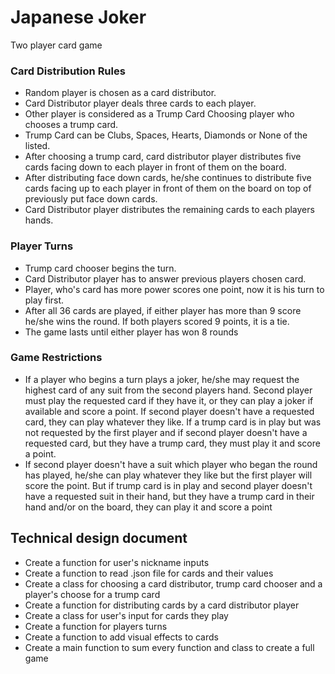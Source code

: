 # Japanese Joker
Two player card game

### Card Distribution Rules
* Random player is chosen as a card distributor.
* Card Distributor player deals three cards to each player.
* Other player is considered as a Trump Card Choosing player who chooses a trump card.
* Trump Card can be Clubs, Spaces, Hearts, Diamonds or None of the listed.
* After choosing a trump card, card distributor player distributes five cards facing down to each player in front of them on the board.
* After distributing face down cards, he/she continues to distribute five cards facing up to each player in front of them on the board on top of previously put face down cards.
* Card Distributor player distributes the remaining cards to each players hands.

### Player Turns
* Trump card chooser begins the turn.
* Card Distributor player has to answer previous players chosen card.
* Player, who's card has more power scores one point, now it is his turn to play first.
* After all 36 cards are played, if either player has more than 9 score he/she wins the round. If both players scored 9 points, it is a tie.
* The game lasts until either player has won 8 rounds

### Game Restrictions
* If a player who begins a turn plays a joker, he/she may request the highest card of any suit from the second players hand. Second player must play the requested card if they have it, or they can play a joker if available and score a point. If second player doesn't have a requested card, they can play whatever they like. If a trump card is in play but was not requested by the first player and if second player doesn't have a requested card, but they have a trump card, they must play it and score a point.
* If second player doesn't have a suit which player who began the round has played, he/she can play whatever they like but the first player will score the point. But if trump card is in play and second player doesn't have a requested suit in their hand, but they have a trump card in their hand and/or on the board, they can play it and score a point

## Technical design document
* Create a function for user's nickname inputs
* Create a function to read .json file for cards and their values
* Create a class for choosing a card distributor, trump card chooser and a player's choose for a trump card
* Create a function for distributing cards by a card distributor player
* Create a class for user's input for cards they play
* Create a function for players turns
* Create a function to add visual effects to cards
* Create a main function to sum every function and class to create a full game